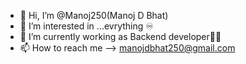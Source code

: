 - 👋 Hi, I’m @Manoj250(Manoj D Bhat)
- 👀 I’m interested in ...evrything ♾️
- 🌱 I’m currently working as Backend developer🧑‍💻
- 📫 How to reach me --> manojdbhat250@gmail.com

<!---
Manoj250/Manoj250 is a ✨ special ✨ repository because its `README.md` (this file) appears on your GitHub profile.
You can click the Preview link to take a look at your changes.
--->

